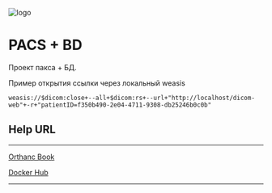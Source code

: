![logo]

# PACS + BD

Проект пакса + БД.

Пример открытия ссылки через локальный weasis
```
weasis://$dicom:close+--all+$dicom:rs+--url+"http://localhost/dicom-web"+-r+"patientID=f350b490-2e04-4711-9308-db25246b0c0b"
```

## Help URL
---
[Orthanc Book](https://book.orthanc-server.com/index.html)

[Docker Hub](https://hub.docker.com/r/jodogne/orthanc-plugins)

---
[logo]: https://book.orthanc-server.com/_images/orthanc.png